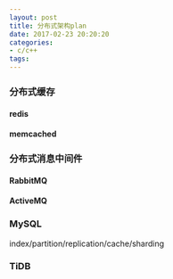 ```yaml
---
layout: post
title: 分布式架构plan
date: 2017-02-23 20:20:20
categories:
- c/c++
tags:
---
```


### 分布式缓存

#### redis

#### memcached

### 分布式消息中间件

#### RabbitMQ

#### ActiveMQ

### MySQL 

index/partition/replication/cache/sharding

### TiDB

